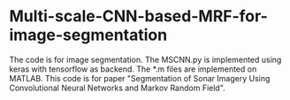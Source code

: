 # Multi-scale-CNN-based-MRF-for-image-segmentation
The code is for image segmentation. The MSCNN.py is implemented using keras with tensorflow as backend. The *.m files are implemented on MATLAB.
This code is for paper "Segmentation of Sonar Imagery Using Convolutional Neural Networks and Markov Random Field".

